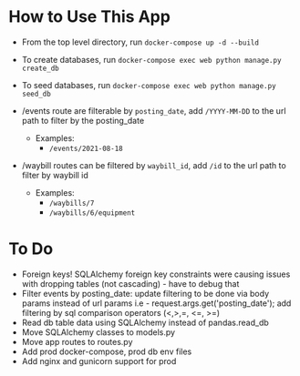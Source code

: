 # How to Use This App

- From the top level directory, run `docker-compose up -d --build`
- To create databases, run `docker-compose exec web python manage.py create_db`
- To seed databases, run `docker-compose exec web python manage.py seed_db`

- /events route are filterable by `posting_date`, add `/YYYY-MM-DD` to the url path to filter by the posting_date
    - Examples:
        - `/events/2021-08-18`
- /waybill routes can be filtered by `waybill_id`, add `/id` to the url path to filter by waybill id
    - Examples:
        - `/waybills/7`
        - `/waybills/6/equipment`   

# To Do
- Foreign keys! SQLAlchemy foreign key constraints were causing issues with dropping tables (not cascading) - have to debug that
- Filter events by posting_date: update filtering to be done via body params instead of url params i.e - request.args.get('posting_date'); add filtering by sql comparison operators (<,>,=, <=, >=) 
- Read db table data using SQLAlchemy instead of pandas.read_db 
- Move SQLAlchemy classes to models.py
- Move app routes to routes.py
- Add prod docker-compose, prod db env files
- Add nginx and gunicorn support for prod